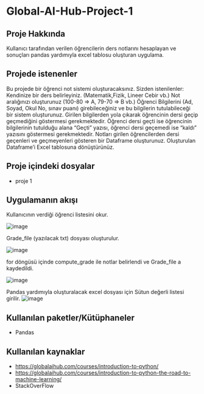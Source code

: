 # Global-AI-Hub-Project-1

## Proje Hakkında
 Kullanıcı tarafından verilen öğrencilerin ders notlarını hesaplayan ve sonuçları pandas yardımıyla excel tablosu oluşturan uygulama.
 
## Projede istenenler

Bu projede bir öğrenci not sistemi oluşturacaksınız. Sizden istenilenler:
Kendinize bir ders belirleyiniz. (Matematik,Fizik, Lineer Cebir vb.) Not aralığınızı oluşturunuz (100-80 ⇒ A, 79-70 ⇒ B vb.) Öğrenci Bilgilerini (Ad, Soyad, Okul No, sınav puanı) girebileceğiniz ve bu bilgilerin tutulabileceği bir sistem oluşturunuz. Girilen bilgilerden yola çıkarak öğrencinin dersi geçip geçmediğini göstermesi gerekmektedir. Öğrenci dersi geçti ise öğrencinin bilgilerinin tutulduğu alana “Geçti” yazısı, öğrenci dersi geçemedi ise “kaldı” yazısını göstermesi gerekmektedir. Notları girilen öğrencilerden dersi geçenleri ve geçmeyenleri gösteren bir Dataframe oluşturunuz. Oluşturulan Dataframe’i Excel tablosuna dönüştürünüz.

## Proje içindeki dosyalar
* proje 1


##  Uygulamanın akışı

Kullanıcının verdiği öğrenci listesini okur.

![image](https://user-images.githubusercontent.com/93267352/180608636-b21d98ed-d3c9-4bdb-8fe7-17da981cbf02.png)

Grade_file (yazılacak txt) dosyası oluşturulur.

![image](https://user-images.githubusercontent.com/93267352/180608666-8803b7e7-a8b7-4df5-90b4-6ada03a8d037.png)

for döngüsü içinde compute_grade ile notlar belirlendi ve Grade_file a kaydedildi.

![image](https://user-images.githubusercontent.com/93267352/180609170-637db6c2-6ec8-4980-9d1e-c1d841a99467.png)


Pandas yardımıyla oluşturalacak excel dosyası için Sütun değerli listesi girilir.
![image](https://user-images.githubusercontent.com/93267352/180609186-2b41b07b-dbd7-41a4-b6fc-52e8fafa7bfa.png)


##  Kullanılan paketler/Kütüphaneler
* Pandas


##  Kullanılan kaynaklar
* https://globalaihub.com/courses/introduction-to-python/
* https://globalaihub.com/courses/introduction-to-python-the-road-to-machine-learning/
* StackOverFlow
